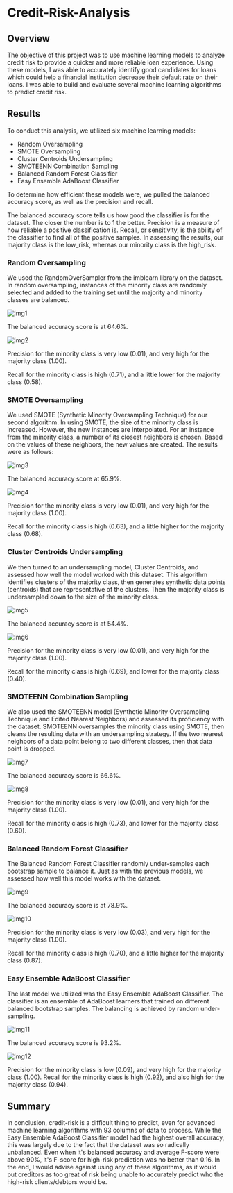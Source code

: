 # Credit-Risk-Analysis

## Overview

The objective of this project was to use machine learning models to analyze credit risk to provide a quicker and more reliable loan experience. Using these models, I was able to accurately identify good candidates for loans which could help a financial institution decrease their default rate on their loans. I was able to build and evaluate several machine learning algorithms to predict credit risk.

## Results

To conduct this analysis, we utilized six machine learning models:

- Random Oversampling
- SMOTE Oversampling
- Cluster Centroids Undersampling
- SMOTEENN Combination Sampling
- Balanced Random Forest Classifier
- Easy Ensemble AdaBoost Classifier

To determine how efficient these models were, we pulled the balanced accuracy score, as well as the precision and recall.

The balanced accuracy score tells us how good the classifier is for the dataset. The closer the number is to 1 the better.
Precision is a measure of how reliable a positive classification is.
Recall, or sensitivity, is the ability of the classifier to find all of the positive samples.
In assessing the results, our majority class is the low_risk, whereas our minority class is the high_risk.

### Random Oversampling

We used the RandomOverSampler from the imblearn library on the dataset. In random oversampling, instances of the minority class are randomly selected and added to the training set until the majority and minority classes are balanced.

![img1](https://github.com/bikachuuuuuu/Credit-Risk-Analysis/blob/main/Resources/img1.png?raw=true)

The balanced accuracy score is at 64.6%.

![img2](https://github.com/bikachuuuuuu/Credit-Risk-Analysis/blob/main/Resources/img2.png?raw=true)

Precision for the minority class is very low (0.01), and very high for the majority class (1.00).

Recall for the minority class is high (0.71), and a little lower for the majority class (0.58).

### SMOTE Oversampling

We used SMOTE (Synthetic Minority Oversampling Technique) for our second algorithm. In using SMOTE, the size of the minority class is increased. However, the new instances are interpolated. For an instance from the minority class, a number of its closest neighbors is chosen. Based on the values of these neighbors, the new values are created. The results were as follows:

![img3](https://github.com/bikachuuuuuu/Credit-Risk-Analysis/blob/main/Resources/img3.png?raw=true)


The balanced accuracy score at 65.9%.

![img4](https://github.com/bikachuuuuuu/Credit-Risk-Analysis/blob/main/Resources/img4.png?raw=true)

Precision for the minority class is very low (0.01), and very high for the majority class (1.00).

Recall for the minority class is high (0.63), and a little higher for the majority class (0.68).

### Cluster Centroids Undersampling 

We then turned to an undersampling model, Cluster Centroids, and assessed how well the model worked with this dataset. This algorithm identifies clusters of the majority class, then generates synthetic data points (centroids) that are representative of the clusters. Then the majority class is undersampled down to the size of the minority class.

![img5](https://github.com/bikachuuuuuu/Credit-Risk-Analysis/blob/main/Resources/img5.png?raw=true)

The balanced accuracy score is at 54.4%.

![img6](https://github.com/bikachuuuuuu/Credit-Risk-Analysis/blob/main/Resources/img6.png?raw=true)


Precision for the minority class is very low (0.01), and very high for the majority class (1.00).

Recall for the minority class is high (0.69), and lower for the majority class (0.40).


### SMOTEENN Combination Sampling

We also used the SMOTEENN model (Synthetic Minority Oversampling Technique and Edited Nearest Neighbors) and assessed its proficiency with the dataset. SMOTEENN oversamples the minority class using SMOTE, then cleans the resulting data with an undersampling strategy. If the two nearest neighbors of a data point belong to two different classes, then that data point is dropped.

![img7](https://github.com/bikachuuuuuu/Credit-Risk-Analysis/blob/main/Resources/img7.png?raw=true)

The balanced accuracy score is 66.6%.

![img8](https://github.com/bikachuuuuuu/Credit-Risk-Analysis/blob/main/Resources/img8.png?raw=true)

Precision for the minority class is very low (0.01), and very high for the majority class (1.00).

Recall for the minority class is high (0.73), and lower for the majority class (0.60).

### Balanced Random Forest Classifier

The Balanced Random Forest Classifier randomly under-samples each bootstrap sample to balance it. Just as with the previous models, we assessed how well this model works with the dataset.

![img9](https://github.com/bikachuuuuuu/Credit-Risk-Analysis/blob/main/Resources/img9.png?raw=true)

The balanced accuracy score is at 78.9%.

![img10](https://github.com/bikachuuuuuu/Credit-Risk-Analysis/blob/main/Resources/img10.png?raw=true)

Precision for the minority class is very low (0.03), and very high for the majority class (1.00).

Recall for the minority class is high (0.70), and a little higher for the majority class (0.87).

### Easy Ensemble AdaBoost Classifier

The last model we utilized was the Easy Ensemble AdaBoost Classifier. The classifier is an ensemble of AdaBoost learners that trained on different balanced bootstrap samples. The balancing is achieved by random under-sampling.

![img11](https://github.com/bikachuuuuuu/Credit-Risk-Analysis/blob/main/Resources/img11.png?raw=true)

The balanced accuracy score is 93.2%.

![img12](https://github.com/bikachuuuuuu/Credit-Risk-Analysis/blob/main/Resources/img12.png?raw=true)

Precision for the minority class is low (0.09), and very high for the majority class (1.00).
Recall for the minority class is high (0.92), and also high for the majority class (0.94).

## Summary

In conclusion, credit-risk is a difficult thing to predict, even for advanced machine learning algorithms with 93 columns of data to process. While the Easy Ensemble AdaBoost Classifier model had the highest overall accuracy, this was largely due to the fact that the dataset was so radically unbalanced. Even when it's balanced accuracy and average F-score were above 90%, it's F-score for high-risk prediction was no better than 0.16. In the end, I would advise against using any of these algorithms, as it would put creditors as too great of risk being unable to accurately predict who the high-risk clients/debtors would be.
